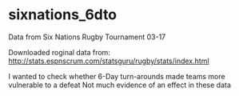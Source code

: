 # sixnations_6dto
Data from Six Nations Rugby Tournament 03-17

Downloaded roginal data from:
http://stats.espnscrum.com/statsguru/rugby/stats/index.html

I wanted to check whether 6-Day turn-arounds made teams more vulnerable to a defeat
Not much evidence of an effect in these data

